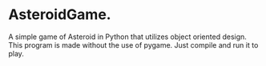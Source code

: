 # AsteroidGame.

A simple game of Asteroid in Python that utilizes object oriented design. This program is made without the use of pygame. Just compile and run it to play. 
